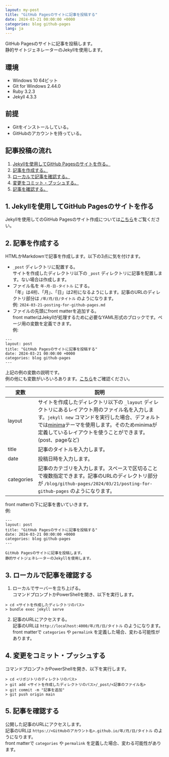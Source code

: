 ```yaml
---
layout: my-post
title: "GitHub Pagesのサイトに記事を投稿する"
date: 2024-03-21 00:00:00 +0000
categories: blog github-pages
lang: ja
---
```


GitHub Pagesのサイトに記事を投稿します。  
静的サイトジェネレーターのJekyllを使用します。  

## 環境
- Windows 10 64ビット
- Git for Windows 2.44.0
- Ruby 3.2.3
- Jekyll 4.3.3

## 前提
- Gitをインストールしている。
- GitHubのアカウントを持っている。

## 記事投稿の流れ
1. [Jekyllを使用してGitHub Pagesのサイトを作る。](#1-jekyllを使用してgithub-pagesのサイトを作る)
2. [記事を作成する。](#2-記事を作成する)
3. [ローカルで記事を確認する。](#3-ローカルで記事を確認する)
4. [変更をコミット・プッシュする。](#4-変更をコミットプッシュする)
5. [記事を確認する。](#5-記事を確認する)

## 1. Jekyllを使用してGitHub Pagesのサイトを作る
Jekyllを使用してのGitHub Pagesのサイト作成については[こちら](/blog/github-pages/creating-site-by-github-pages-with-jekyll)をご覧ください。  

## 2. 記事を作成する
HTMLかMarkdownで記事を作成します。以下の3点に気を付けます。  
- `_post` ディレクトリに配置する。  
サイトを作成したディレクトリ以下の `_post` ディレクトリに記事を配置します。ない場合は作成します。
- ファイル名を `年-月-日-タイトル` にする。  
「年」は4桁、「月」、「日」は2桁になるようにします。記事のURLのディレクトリ部分は `/年/月/日/タイトル` のようになります。  
例: `2024-03-21-posting-for-github-pages.md`
- ファイルの先頭にfront matterを追加する。  
front matterはJekyllが処理するために必要なYAML形式のブロックです。ページ用の変数を定義できます。  
例:  
```
---
layout: post
title: "GitHub Pagesのサイトに記事を投稿する"
date: 2024-03-21 00:00:00 +0000
categories: blog github-pages
---
```
上記の例の変数の説明です。  
例の他にも変数がいろいろあります。[こちら](https://jekyllrb.com/docs/front-matter/)をご確認ください。

|変数|説明|
|----|----|
|layout|サイトを作成したディレクトリ以下の `_layout` ディレクトリにあるレイアウト用のファイル名を入力します。`jekyll new` コマンドを実行した場合、デフォルトでは[minima](https://github.com/jekyll/minima)テーマを使用します。そのためminimaが定義しているレイアウトを使うことができます。(post、pageなど)|
|title|記事のタイトルを入力します。|
|date|投稿日時を入力します。|
|categories|記事のカテゴリを入力します。スペースで区切ることで複数指定できます。記事のURLのディレクトリ部分が `/blog/github-pages/2024/03/21/posting-for-github-pages` のようになります。|

front matterの下に記事を書いていきます。  
例: 
```
---
layout: post
title: "GitHub Pagesのサイトに記事を投稿する"
date: 2024-03-21 00:00:00 +0000
categories: blog github-pages
---

GitHub Pagesのサイトに記事を投稿します。  
静的サイトジェネレーターのJekyllを使用します。  
```

## 3. ローカルで記事を確認する
1. ローカルでサーバーを立ち上げる。  
コマンドプロンプトかPowerShellを開き、以下を実行します。
```
> cd <サイトを作成したディレクトリのパス>
> bundle exec jekyll serve
```
2. 記事のURLにアクセスする。  
記事のURLは `http://localhost:4000/年/月/日/タイトル` のようになります。  
front matterで `categories` や `permalink` を定義した場合、変わる可能性があります。

## 4. 変更をコミット・プッシュする
コマンドプロンプトかPowerShellを開き、以下を実行します。
```
> cd <リポジトリのディレクトリのパス>
> git add <サイトを作成したディレクトリのパス>/_post/<記事のファイル名>
> git commit -m "記事を追加"
> git push origin main
```

## 5. 記事を確認する
公開した記事のURLにアクセスします。  
記事のURLは `https://<GitHubのアカウント名>.github.io/年/月/日/タイトル` のようになります。  
front matterで `categories` や `permalink` を定義した場合、変わる可能性があります。